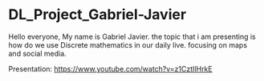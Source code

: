 # DL_Project_Gabriel-Javier
Hello everyone, My name is Gabriel Javier. the topic that i am presenting is how do we use Discrete mathematics in our daily live. focusing on maps and social media.


Presentation:
https://www.youtube.com/watch?v=z1CztIlHrkE
